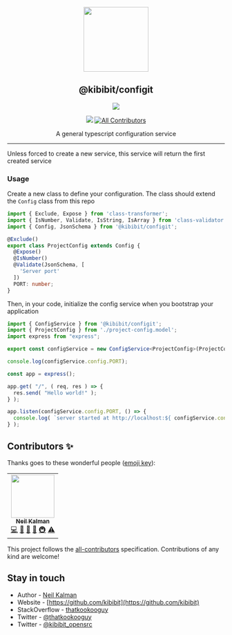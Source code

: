<p align="center">
  <a href="https://github.com/Kibibit/configit" target="blank"><img src="https://github.com/kibibit.png" width="150" ></a>
  <h2 align="center">
    @kibibit/configit
  </h2>
</p>
<p align="center">
  <a href="https://www.npmjs.com/package/@kibibit/configit"><img src="https://img.shields.io/npm/v/@kibibit/configit/latest.svg?style=for-the-badge&logo=npm&color=CB3837"></a>
</p>
<p align="center">
<a href="https://github.com/semantic-release/semantic-release"><img src="https://img.shields.io/badge/%20%20%F0%9F%93%A6%F0%9F%9A%80-semantic--release-e10079.svg"></a>
 <!-- ALL-CONTRIBUTORS-BADGE:START - Do not remove or modify this section -->
<a href="#contributors-"><img src="https://img.shields.io/badge/all_contributors-1-orange.svg?style=flat-square" alt="All Contributors"></a>
<!-- ALL-CONTRIBUTORS-BADGE:END -->
</p>
<p align="center">
  A general typescript configuration service
</p>
<hr>

Unless forced to create a new service, this service will return the first created service
### Usage

Create a new class to define your configuration.
The class should extend the `Config` class from this repo
```typescript
import { Exclude, Expose } from 'class-transformer';
import { IsNumber, Validate, IsString, IsArray } from 'class-validator';
import { Config, JsonSchema } from '@kibibit/configit';

@Exclude()
export class ProjectConfig extends Config {
  @Expose()
  @IsNumber()
  @Validate(JsonSchema, [
    'Server port'
  ])
  PORT: number;
}
```
Then, in your code, initialize the config service when you bootstrap your application
```typescript
import { ConfigService } from '@kibibit/configit';
import { ProjectConfig } from './project-config.model';
import express from "express";

export const configService = new ConfigService<ProjectConfig>(ProjectConfig);

console.log(configService.config.PORT);

const app = express();

app.get( "/", ( req, res ) => {
  res.send( "Hello world!" );
} );

app.listen(configService.config.PORT, () => {
  console.log( `server started at http://localhost:${ configService.config.PORT }` );
} );
```

## Contributors ✨

Thanks goes to these wonderful people ([emoji key](https://allcontributors.org/docs/en/emoji-key)):
<!-- ALL-CONTRIBUTORS-LIST:START - Do not remove or modify this section -->
<!-- prettier-ignore-start -->
<!-- markdownlint-disable -->
<table>
  <tr>
    <td align="center"><a href="http://thatkookooguy.kibibit.io/"><img src="https://avatars3.githubusercontent.com/u/10427304?v=4?s=100" width="100px;" alt=""/><br /><sub><b>Neil Kalman</b></sub></a><br /><a href="https://github.com/Kibibit/configit/commits?author=Thatkookooguy" title="Code">💻</a> <a href="https://github.com/Kibibit/configit/commits?author=Thatkookooguy" title="Documentation">📖</a> <a href="#design-Thatkookooguy" title="Design">🎨</a> <a href="#maintenance-Thatkookooguy" title="Maintenance">🚧</a> <a href="#infra-Thatkookooguy" title="Infrastructure (Hosting, Build-Tools, etc)">🚇</a> <a href="https://github.com/Kibibit/configit/commits?author=Thatkookooguy" title="Tests">⚠️</a></td>
  </tr>
</table>

<!-- markdownlint-restore -->
<!-- prettier-ignore-end -->

<!-- ALL-CONTRIBUTORS-LIST:END -->

This project follows the [all-contributors](https://github.com/all-contributors/all-contributors) specification. Contributions of any kind are welcome!

## Stay in touch

- Author - [Neil Kalman](https://github.com/thatkookooguy)
- Website - [https://github.com/kibibit](https://github.com/kibibit)
- StackOverflow - [thatkookooguy](https://stackoverflow.com/users/1788884/thatkookooguy)
- Twitter - [@thatkookooguy](https://twitter.com/thatkookooguy)
- Twitter - [@kibibit_opensrc](https://twitter.com/kibibit_opensrc)